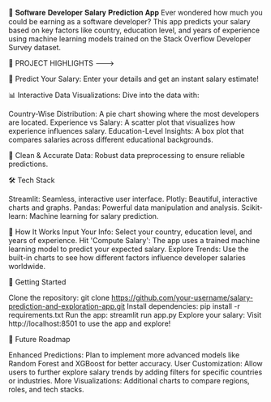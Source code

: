 🚀 𝐒𝐨𝐟𝐭𝐰𝐚𝐫𝐞 𝐃𝐞𝐯𝐞𝐥𝐨𝐩𝐞𝐫 𝐒𝐚𝐥𝐚𝐫𝐲 𝐏𝐫𝐞𝐝𝐢𝐜𝐭𝐢𝐨𝐧 𝐀𝐩𝐩 Ever wondered how much you could be earning as a software developer? This app predicts your salary based on key factors like country, education level, and years of experience using machine learning models trained on the Stack Overflow Developer Survey dataset.

🌟 PROJECT HIGHLIGHTS --->

🔮 Predict Your Salary: Enter your details and get an instant salary estimate!

📊 Interactive Data Visualizations: Dive into the data with:

Country-Wise Distribution: A pie chart showing where the most developers are located. 
Experience vs Salary: A scatter plot that visualizes how experience influences salary. 
Education-Level Insights: A box plot that compares salaries across different educational backgrounds.

🧹 Clean & Accurate Data:
Robust data preprocessing to ensure reliable predictions.

🛠 Tech Stack

Streamlit: Seamless, interactive user interface.
Plotly: Beautiful, interactive charts and graphs.
Pandas: Powerful data manipulation and analysis. 
Scikit-learn: Machine learning for salary prediction.

🎯 How It Works
Input Your Info: Select your country, education level, and years of experience.
Hit 'Compute Salary': The app uses a trained machine learning model to predict your expected salary.
Explore Trends: Use the built-in charts to see how different factors influence developer salaries worldwide.

🚀 Getting Started

Clone the repository: git clone https://github.com/your-username/salary-prediction-and-exploration-app.git
Install dependencies: pip install -r requirements.txt
Run the app: streamlit run app.py
Explore your salary: Visit http://localhost:8501 to use the app and explore!

🔮 Future Roadmap

Enhanced Predictions: Plan to implement more advanced models like Random Forest and XGBoost for better accuracy.
User Customization: Allow users to further explore salary trends by adding filters for specific countries or industries. 
More Visualizations: Additional charts to compare regions, roles, and tech stacks.
